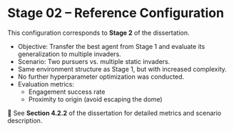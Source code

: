 # Stage 02 – Reference Configuration

This configuration corresponds to **Stage 2** of the dissertation.

- Objective: Transfer the best agent from Stage 1 and evaluate its generalization to multiple invaders.
- Scenario: Two pursuers vs. multiple static invaders.
- Same environment structure as Stage 1, but with increased complexity.
- No further hyperparameter optimization was conducted.
- Evaluation metrics:
  - Engagement success rate
  - Proximity to origin (avoid escaping the dome)

📄 See **Section 4.2.2** of the dissertation for detailed metrics and scenario description.
